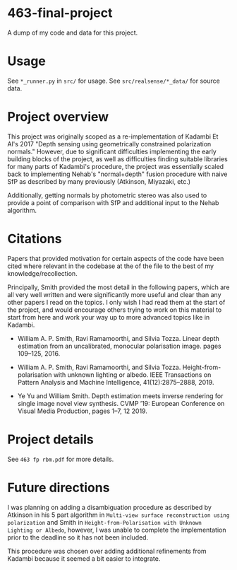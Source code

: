# 463-final-project
A dump of my code and data for this project.

# Usage
See `*_runner.py` in `src/` for usage. See `src/realsense/*_data/` for source data. 

# Project overview
This project was originally scoped as a re-implementation of Kadambi Et Al's 2017 "Depth sensing using geometrically constrained polarization normals." However, due to significant difficulties implementing the early building blocks of the project, as well as difficulties finding suitable libraries for many parts of Kadambi's procedure, the project was essentially scaled back to implementing Nehab's "normal+depth" fusion procedure with naive SfP as described by many previously (Atkinson, Miyazaki, etc.)

Additionally, getting normals by photometric stereo was also used to provide a point of comparison with SfP and additional input to the Nehab algorithm. 

# Citations
Papers that provided motivation for certain aspects of the code have been cited where relevant in the codebase at the of the file to the best of my knowledge/recollection. 

Principally, Smith provided the most detail in the following papers, which are all very well written and were significantly more useful and clear than any other papers I read on the topics. I only wish I had read them at the start of the project, and would encourage others trying to work on this material to start from here and work your way up to more advanced topics like in Kadambi. 

- William A. P. Smith, Ravi Ramamoorthi, and Silvia Tozza. Linear depth estimation from an uncalibrated, monocular polarisation image. pages 109–125, 2016.

- William A. P. Smith, Ravi Ramamoorthi, and Silvia Tozza. Height-from-polarisation with unknown lighting or albedo. IEEE Transactions on Pattern Analysis and Machine Intelligence, 41(12):2875–2888, 2019.

- Ye Yu and William Smith. Depth estimation meets inverse rendering for single image novel view synthesis. CVMP ’19: European Conference on Visual Media Production, pages 1–7, 12 2019.


# Project details
See `463 fp rbm.pdf` for more details.

# Future directions
I was planning on adding a disambiguation procedure as described by Atkinson in his 5 part algorithm in `Multi-view surface reconstruction using polarization` and Smith in `Height-from-Polarisation with Unknown Lighting or Albedo`, however, I was unable to complete the implementation prior to the deadline so it has not been included. 

This procedure was chosen over adding additional refinements from Kadambi because it seemed a bit easier to integrate. 